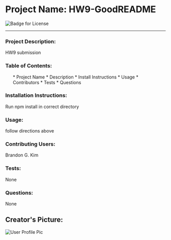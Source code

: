 <h1>Project Name: HW9-GoodREADME</h1>
      <img src="https://img.shields.io/static/v1?label=License&message=GNU&color=blue" alt="Badge for License"></img>
        <hr>
      <h3>Project Description: </h3><p>HW9 submission</p>
      <h3>Table of Contents: </h3><ol>* Project Name
  * Description
  * Install Instructions
  * Usage
  * Contributors
  * Tests
  * Questions</ol>
      <h3>Installation Instructions: </h3><p>Run npm install in correct directory</p>
      <h3>Usage: </h3><p>follow directions above</p>
      <h3>Contributing Users: </h3><p>Brandon G. Kim</p>
      <h3>Tests: </h3><p>None</p>
      <h3>Questions: </h3><p>None</p>
      <h2>Creator's Picture: </h2><img src=https://avatars0.githubusercontent.com/u/61259374?v=4 alt="User Profile Pic"></img>
      
